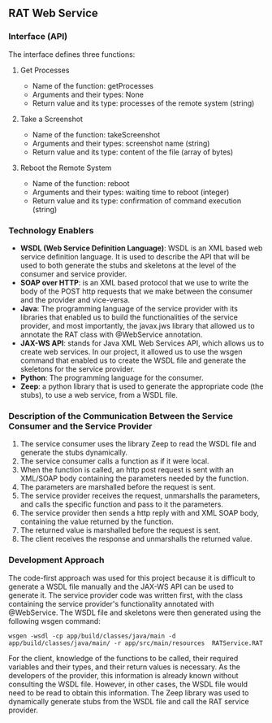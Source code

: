 ## RAT Web Service

### Interface (API)

The interface defines three functions:

1. Get Processes
    - Name of the function: getProcesses
    - Arguments and their types: None
    - Return value and its type: processes of the remote system (string)

2. Take a Screenshot
    - Name of the function: takeScreenshot
    - Arguments and their types: screenshot name (string)
    - Return value and its type: content of the file (array of bytes)

3. Reboot the Remote System
    - Name of the function: reboot
    - Arguments and their types: waiting time to reboot (integer)
    - Return value and its type: confirmation of command execution (string)

### Technology Enablers
- **WSDL (Web Service Definition Language)**: WSDL is an XML based web service definition language. It is used to describe the API that will be used to both generate the stubs and skeletons at the level of the consumer and service provider.
- **SOAP over HTTP**: is an XML based protocol that we use to write the body of the POST http requests that we make between the consumer and the provider and vice-versa.
- **Java**: The programming language of the service provider with its libraries that enabled us to build the functionalities of the service provider, and most importantly, the javax.jws library that allowed us to annotate the RAT class with @WebService annotation.
- **JAX-WS API**: stands for Java XML Web Services API, which allows us to create web services. In our project, it allowed us to use the wsgen command that enabled us to create the WSDL file and generate the skeletons for the service provider.
- **Python**: The programming language for the consumer.
- **Zeep**: a python library that is used to generate the appropriate code (the stubs), to use a web service, from a WSDL file.

### Description of the Communication Between the Service Consumer and the Service Provider

1. The service consumer uses the library Zeep to read the WSDL file and generate the stubs dynamically.
2. The service consumer calls a function as if it were local.
3. When the function is called, an http post request is sent with an XML/SOAP body containing the parameters needed by the function.
4. The parameters are marshalled before the request is sent.
5. The service provider receives the request, unmarshalls the parameters, and calls the specific function and pass to it the parameters.
6. The service provider then sends a http reply with and XML SOAP body, containing the value returned by the function.
7. The returned value is marshalled before the request is sent.
8. The client receives the response and unmarshalls the returned value.

### Development Approach
The code-first approach was used for this project because it is difficult to generate a WSDL file manually and the JAX-WS API can be used to generate it. The service provider code was written first, with the class containing the service provider's functionality annotated with @WebService. The WSDL file and skeletons were then generated using the following wsgen command:

``` 
wsgen -wsdl -cp app/build/classes/java/main -d app/build/classes/java/main/ -r app/src/main/resources  RATService.RAT 
```

For the client, knowledge of the functions to be called, their required variables and their types, and their return values is necessary. As the developers of the provider, this information is already known without consulting the WSDL file. However, in other cases, the WSDL file would need to be read to obtain this information. The Zeep library was used to dynamically generate stubs from the WSDL file and call the RAT service provider.